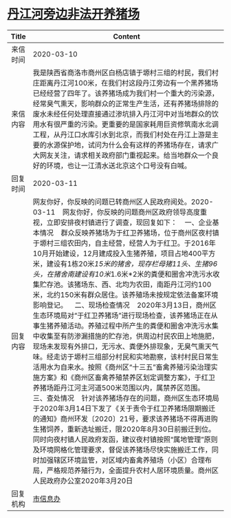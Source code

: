 # <a href="http://www.shangluo.gov.cn/zmhd/ldxxxx.jsp?urltype=leadermail.LeaderMailContentUrl&wbtreeid=1112&leadermailid=5725">丹江河旁边非法开养猪场</a>
|Title|Content|
|:---:|---|
|来信时间|2020-03-10|
|来信内容|我是陕西省商洛市商州区白杨店镇于塬村三组的村民，我们村庄距离丹江河100米，在我们村这段丹江旁边有一个黑养猪场已经经营了四年了。该养猪场成为我们村一个重大的污染源，经常臭气熏天，影响群众的正常生产生活，还有养猪场排除的废水未经任何处理直接通过渗坑排入丹江河中对当地群众的饮用水有很严重的污染。更重要的是国家耗用巨资修筑南水北调工程，从丹江口水库引水到北京，而我们村处在丹江上游是主要的水源保护地，试问为什么会有这样的养猪场存在，请求广大网友关注，请求相关政府部门重视起来。给当地群众一个良好的环境，也让一江清水送北京这个口号没有白喊。|
|回复时间|2020-03-11|
|回复内容|网友你好，你反映的问题已转商州区人民政府阅处。2020-03-11    网友你好，你反映的问题商州区政府领导高度重视，立即安排夜村镇进行了调查，现回复如下：    一、企业基本情况    群众反映养猪场为于红卫养猪场，位于商州区夜村镇于塬村三组农田内，自主经营，经营人为于红卫。于2016年10月开始建设，12月建成投入生猪养殖，项目占地400平方米，建设有1栋20米*15米的猪舍，现存栏母猪11头、生猪96头，在猪舍南建设有10米*1.6米*2米的粪便和圈舍冲洗污水收集贮存池。该猪场东、西、北均为农田，南距丹江河约100米，北约150米有群众居住。该养殖场未按规定依法备案环境影响登记。    二、现场检查情况    2020年3月13日，商州区生态环境局对“于红卫养猪场”进行现场检查，该养猪场正在从事生猪养殖活动。养殖过程中所产生的粪便和圈舍冲洗污水集中收集至有防渗漏措施的贮存池，供周边村民农田上地施肥，现场未发现有外排口，无污水、粪便外排现象，无臭气熏天气味。经走访于塬村三组部分村民和实地勘察，该村村民日常生活用水为自来水。按照《商州区“十三五”畜禽养殖污染治理实施方案》和《商州区畜禽养殖禁养区划定调整方案》，于红卫养猪场距丹江河主河道500米范围以内，属禁养区范围。    三、查处情况    针对该养猪场存在的问题，商州区生态环境局于2020年3月14日下发了《关于责令于红卫养猪场限期搬迁的通知》商州环发〔2020〕21号，要求该养猪场不得再进购生猪饲养，重新选址搬迁，限2020年8月30日前搬迁到位。同时向夜村镇人民政府发函，建议夜村镇按照“属地管理”原则及环境网格化管理要求，督促该养猪场尽快实施搬迁工作，同时加强辖区环境监管，对区域内畜禽养殖场（小区）合理布局，严格规范养殖行为，全面提升农村人居环境质量。商州区人民政府办公室2020年3月20日|
|回复机构|<a href="../../categories/agencies/市信息办.md">市信息办</a>|
